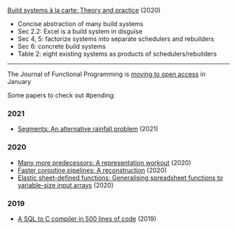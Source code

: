 [Build systems à la carte: Theory and practice](https://www.cambridge.org/core/journals/journal-of-functional-programming/article/build-systems-a-la-carte-theory-and-practice/097CE52C750E69BD16B78C318754C7A4) (2020)
* Concise abstraction of many build systems
* Sec 2.2: Excel is a build system in disguise
* Sec 4, 5: factorize systems into separate schedulers and rebuilders
* Sec 6: concrete build systems
* Table 2: eight existing systems as products of schedulers/rebuilders

---

The Journal of Functional Programming is [moving to open access](https://www.cambridge.org/core/journals/journal-of-functional-programming/information/faq-move-to-open-access) in January

Some papers to check out #pending:

### 2021

- [Segments: An alternative rainfall problem](https://www.cambridge.org/core/journals/journal-of-functional-programming/article/abs/segments-an-alternative-rainfall-problem/ABEA634EB9763953CBCC8D2AC58FE710) (2021)

### 2020

- [Many more predecessors: A representation workout](https://www.cambridge.org/core/journals/journal-of-functional-programming/article/abs/many-more-predecessors-a-representation-workout/72C397C5CEC70ACB379658A431447500) (2020)
- [Faster coroutine pipelines: A reconstruction](https://www.cambridge.org/core/journals/journal-of-functional-programming/article/abs/faster-coroutine-pipelines-a-reconstruction/BE694B384B35DF1DC03684FF5AE3FBDE) (2020)
- [Elastic sheet-defined functions: Generalising spreadsheet functions to variable-size input arrays](https://www.cambridge.org/core/journals/journal-of-functional-programming/article/abs/elastic-sheetdefined-functions-generalising-spreadsheet-functions-to-variablesize-input-arrays/A85E83284ADAFF27B8607BBF20175D7B) (2020)

### 2019

- [A SQL to C compiler in 500 lines of code](https://www.cambridge.org/core/journals/journal-of-functional-programming/article/abs/sql-to-c-compiler-in-500-lines-of-code/C38B40C78B6A9C55232D4A850587FC64) (2019)
